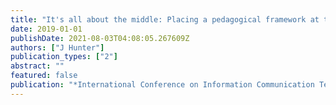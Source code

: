 ```yaml
---
title: "It's all about the middle: Placing a pedagogical framework at the center of practice in STEM education"
date: 2019-01-01
publishDate: 2021-08-03T04:08:05.267609Z
authors: ["J Hunter"]
publication_types: ["2"]
abstract: ""
featured: false
publication: "*International Conference on Information Communication Technologies in Education*"
---
```


